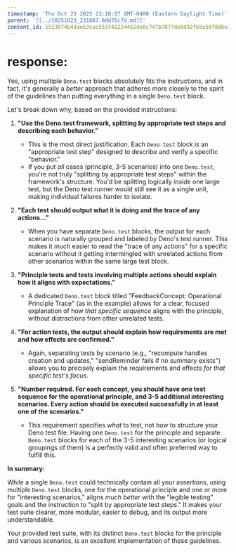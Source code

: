 ```yaml
---
timestamp: 'Thu Oct 23 2025 23:18:07 GMT-0400 (Eastern Daylight Time)'
parent: '[[../20251023_231807.8dd76c7d.md]]'
content_id: 1523974b43aeb3cac553f41224452de8c747b7877de0d92fb5a58f08be34990d
---
```


# response:

Yes, using multiple `Deno.test` blocks absolutely fits the instructions, and in fact, it's generally a *better* approach that adheres more closely to the spirit of the guidelines than putting everything in a single `Deno.test` block.

Let's break down why, based on the provided instructions:

1. **"Use the Deno.test framework, splitting by appropriate test steps and describing each behavior."**
   * This is the most direct justification. Each `Deno.test` block *is* an "appropriate test step" designed to describe and verify a specific "behavior."
   * If you put *all* cases (principle, 3-5 scenarios) into one `Deno.test`, you're not truly "splitting by appropriate test steps" within the framework's structure. You'd be splitting logically *inside* one large test, but the Deno test runner would still see it as a single unit, making individual failures harder to isolate.

2. **"Each test should output what it is doing and the trace of any actions..."**
   * When you have separate `Deno.test` blocks, the output for each scenario is naturally grouped and labeled by Deno's test runner. This makes it much easier to read the "trace of any actions" for a specific scenario without it getting intermingled with unrelated actions from other scenarios within the same large test block.

3. **"Principle tests and tests involving multiple actions should explain how it aligns with expectations."**
   * A dedicated `Deno.test` block titled "FeedbackConcept: Operational Principle Trace" (as in the example) allows for a clear, focused explanation of how *that specific sequence* aligns with the principle, without distractions from other unrelated tests.

4. **"For action tests, the output should explain how requirements are met and how effects are confirmed."**
   * Again, separating tests by scenario (e.g., "recompute handles creation and updates," "sendReminder fails if no summary exists") allows you to precisely explain the requirements and effects *for that specific test's focus*.

5. **"Number required. For each concept, you should have one test sequence for the operational principle, and 3-5 additional interesting scenarios. Every action should be executed successfully in at least one of the scenarios."**
   * This requirement specifies *what* to test, not *how* to structure your Deno test file. Having one `Deno.test` for the principle and separate `Deno.test` blocks for each of the 3-5 interesting scenarios (or logical groupings of them) is a perfectly valid and often preferred way to fulfill this.

**In summary:**

While a single `Deno.test` could technically contain all your assertions, using multiple `Deno.test` blocks, one for the operational principle and one or more for "interesting scenarios," aligns *much better* with the "legible testing" goals and the instruction to "split by appropriate test steps." It makes your test suite clearer, more modular, easier to debug, and its output more understandable.

Your provided test suite, with its distinct `Deno.test` blocks for the principle and various scenarios, is an excellent implementation of these guidelines.
